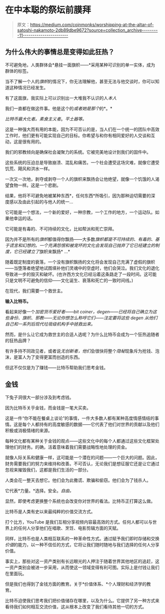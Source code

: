 # 在中本聪的祭坛前膜拜

> 原文：<https://medium.com/coinmonks/worshipping-at-the-altar-of-satoshi-nakamoto-2db89dbe9672?source=collection_archive---------11----------------------->

## 为什么伟大的事情总是变得如此狂热？

不可避免地，人类群体会*悬挂一面旗帜——*采用某种可识别的单一实体，成为群体的标签。

当不了解一个人的*旗帜*的情况下，你无法理解他，甚至无法与他交谈时，你可以知道这种情况已经发生。

有了这面旗，我实际上可以识别出一大堆我不认识的人*本人*

我们一直都在做这件事。他是这个的*或者她是那个*的*。*

*比特币最大化者。素食主义者*。*平土器等。*

这是一种强大而有用的本能，因为不可否认的是，当人们在一个统一的团队中高效工作时，他们更有可能实现自己的目标。你希望与和你有相同爱好的人交谈和互动，这是很有用的。

我们的邪教倾向是确保社会凝聚力的系统。它被完美地设计到我们的固件中。

这些系统的压迫总是导致崩溃、混乱和痛苦。一个社会遭受这场灾难，就像它遭受饥荒、飓风和洪水一样。

一次又一次地，剥夺或剥夺一个人的旗帜来飘扬会让他绝望，就像一个饥饿的人渴望食物一样。这是一个悲剧。

结果，他将不可避免地被某种东西*，任何东西*所吸引，因为那种迫切需要的深度感以及由此引起的与他人的统一…

它可能是一个想法，一个新的爱好，一种宗教，一个工作的地方，一个运动队。如果他幸运的话。

它可能是有毒的、不可持续的文化，比如帮派和死亡崇拜。

因为并不是所有的*旗帜*都值得你飘扬——大多数*旗帜都是不可持续的、有毒的、基于谎言和幻想的。一个充满怨恨和被宠坏的文化会发现自己抛弃了它已经建立的制度，它已经建立了*旗帜来飘扬* …*

随着既定制度的衰落，一个没有旗帜飘扬的文化将会发现自己充满了虚假的旗帜——当堕落者绝望地试图填补他们灵魂中的空虚时，他们会哭泣。我们文化的退化导致进一步的毁灭和破坏。(也许西方文化已经沿着这条路走了一段时间。这可能只是文明不可避免的信仰——文化诞生、衰落和死亡的一致时间线。)

在现代，我们需要一个救世主。

**输入比特币。**

看起来好像一个*加密货币爱好者——bit coiner，degen*—*—*已经将自己确立为这些身份、旗帜、邪教——无论你想怎么称呼它们——注定要*将这些 degen 从他们自己和一系列后现代垃圾级机构手中拯救出来。*

然而，是什么让它成为救世主的合适人选呢？为什么比特币会成为一个狂热追随者的狂热品牌？

有许多持不同政见者，或者说*无创新者，他们*会很快将整个*隐秘*现象斥为抢钱、泡沫，是富人为了变得更富而创造的东西。

但这不仅仅是为了赚钱——比特币帮助我们思考金钱。

## 金钱

下兔子洞很大一部分涉及到考虑钱。

因为比特币关乎金钱，而金钱是一笔大买卖。

这是一件“你不能在餐桌上谈论”的事情，一件大多数人都有某种高度情感情结的事情。这是每个人都持有的高度敏感的数据——它代表了他们对世界的贡献以及他们积极或消极情绪的来源。

每种文化都有某种关于金钱的观点——这些文化中的每个人都通过这些文化框架处理他们的财务。的确，活着意味着我们需要战略性地处理的资金。

就像人际关系和健康一样，这可能是一个潜在的问题——一个巨大的问题。因此，财务需要我们的努力来维持和改善。不可否认，无论我们是想征服它还是让它通过忽视来摧毁我们，这都是我们生活的一部分。

人类会花一整天去想它。他们会为此撒谎、欺骗和偷窃。他们会为了钱杀人。

它代表*力量。*选择。安全。*自由。*

显然，即使考虑更换整个系统也会改变你对世界的看法。比特币正打算这么做。

比特币是人类有史以来最纯粹的价值交流方式。

打个比方，YouTube 是我们互相分享视频内容最高效的方式。任何人都可以与世界上的任何人分享他们在唱歌、烹饪、电影剪辑方面的天赋。

同样，比特币也是人类相互联系的一种革命性方式。通过赋予我们即时存储和交换*价值*的能力，以一种不信任的方式，它将让我们随时随地与我们选择的任何人分享价值。

事实上，那些对这一资产类别有长远眼光的人押注于随着世界其他地区的追赶，这一资产类别会被进一步采用，从而使这一领域变得有利可图。实际上是付钱让我们在里面玩。

但是我们也得到了金钱方面的教育。关于*价值体系、*个人理财和经济学的教育。

比特币迫使我们思考我们把价值储存在哪里，以及为什么。它提供了另一种方式来看待我们如何相互交流价值，这从根本上改变了我们看待其他一切的方式。